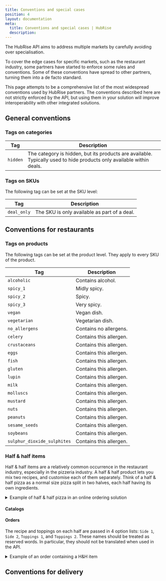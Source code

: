 ```yaml
---
title: Conventions and special cases
position: 4
layout: documentation
meta:
  title: Conventions and special cases | HubRise
  description:
---
```


The HubRise API aims to address multiple markets by carefully avoiding over specialisation.

To cover the edge cases for specific markets, such as the restaurant industry, some partners have started to enforce some rules and conventions. Some of these conventions have spread to other partners, turning them into a de facto standard.

This page attempts to be a comprehensive list of the most widespread conventions used by HubRise partners. The conventions described here are not strictly enforced by the API, but using them in your solution will improve interoperability with other integrated solutions.

## General conventions

### Tags on categories

| Tag      | Description                                                                                                          |
| -------- | -------------------------------------------------------------------------------------------------------------------- |
| `hidden` | The category is hidden, but its products are available. Typically used to hide products only available within deals. |

### Tags on SKUs

The following tag can be set at the SKU level:

| Tag         | Description                                  |
| ----------- | -------------------------------------------- |
| `deal_only` | The SKU is only available as part of a deal. |

## Conventions for restaurants

### Tags on products

The following tags can be set at the product level. They apply to every SKU of the product.

| Tag                         | Description             |
| --------------------------- | ----------------------- |
| `alcoholic`                 | Contains alcohol.       |
| `spicy_1`                   | Midly spicy.            |
| `spicy_2`                   | Spicy.                  |
| `spicy_3`                   | Very spicy.             |
| `vegan`                     | Vegan dish.             |
| `vegetarian`                | Vegetarian dish.        |
| `no_allergens`              | Contains no allergens.  |
| `celery`                    | Contains this allergen. |
| `crustaceans`               | Contains this allergen. |
| `eggs`                      | Contains this allergen. |
| `fish`                      | Contains this allergen. |
| `gluten`                    | Contains this allergen. |
| `lupin`                     | Contains this allergen. |
| `milk`                      | Contains this allergen. |
| `molluscs`                  | Contains this allergen. |
| `mustard`                   | Contains this allergen. |
| `nuts`                      | Contains this allergen. |
| `peanuts`                   | Contains this allergen. |
| `sesame_seeds`              | Contains this allergen. |
| `soybeans`                  | Contains this allergen. |
| `sulphur_dioxide_sulphites` | Contains this allergen. |

### Half & half items

Half & half items are a relatively common occurrence in the restaurant industry, especially in the pizzeria industry. A half & half product lets you mix two recipes, and customise each of them separately. Think of a half & half pizza as a normal size pizza split in two halves, each half having its own ingredients.

<details>

<summary>Example of half & half pizza in an online ordering solution</summary>

![Half & half pizza in an online ordering solution](../../images/004-half-half.png)

</details>

#### Catalogs

#### Orders

The recipe and toppings on each half are passed in 4 option lists: `Side 1`, `Side 2`, `Toppings 1`, and `Toppings 2`. These names should be treated as reserved words. In particular, they should not be translated when used in the API.

<details>

<summary>Example of an order containing a H&H item</summary>

```json
{
  ...
  "items": [
    {
      "price": "13.00 GBP",
      "quantity": "1",
      "product_name": "Half & half",
      "sku_name": "14\"",
      "sku_ref": null,
      "options": [
        {
          "option_list_name": "Side 1",
          "name": "Vesuvio",
          "ref": "pa_50555",
          "price": "0.00 GBP"
        },
        {
          "option_list_name": "Side 2",
          "name": "Caprino",
          "ref": "pa_50585",
          "price": "0.00 GBP"
        },
        {
          "option_list_name": "Toppings 1",
          "name": "Ricotta Cheese",
          "ref": "54641",
          "price": "1.50 GBP"
        },
        {
          "option_list_name": "Toppings 1",
          "name": "Jalapenos",
          "ref": "54643",
          "price": "1.50 GBP"
        },
        {
          "option_list_name": "Toppings 2",
          "name": "Jalapenos",
          "ref": "54643",
          "price": "1.50 GBP"
        }
      ]
    }
  ],
  ...
}
```

</details>

## Conventions for delivery
